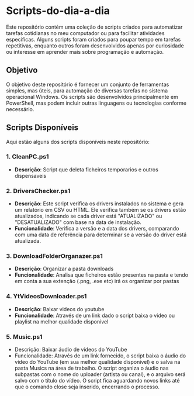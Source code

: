 # Scripts-do-dia-a-dia

Este repositório contém uma coleção de scripts criados para automatizar tarefas cotidianas no meu computador ou para facilitar atividades específicas. Alguns scripts foram criados para poupar tempo em tarefas repetitivas, enquanto outros foram desenvolvidos apenas por curiosidade ou interesse em aprender mais sobre programação e automação.

## Objetivo

O objetivo deste repositório é fornecer um conjunto de ferramentas simples, mas úteis, para automação de diversas tarefas no sistema operacional Windows. Os scripts são desenvolvidos principalmente em PowerShell, mas podem incluir outras linguagens ou tecnologias conforme necessário.

## Scripts Disponíveis

Aqui estão alguns dos scripts disponíveis neste repositório:

### 1. **CleanPC.ps1**
   - **Descrição**: Script que deleta ficheiros temporarios e outros dispensaveis

### 2. **DriversChecker.ps1**
   - **Descrição**: Este script verifica os drivers instalados no sistema e gera um relatório em CSV ou HTML. Ele verifica também se os drivers estão atualizados, indicando se cada driver está "ATUALIZADO" ou "DESATUALIZADO" com base na data de instalação.
   - **Funcionalidade**: Verifica a versão e a data dos drivers, comparando com uma data de referência para determinar se a versão do driver está atualizada.

### 3. **DownloadFolderOrganazer.ps1**
   - **Descrição**: Organizar a pasta downloads
   - **Funcionalidade**: Analisa que ficheiros estão presentes na pasta e tendo em conta a sua extenção (.png, .exe etc) irá os organizar por pastas

### 4. **YtVideosDownloader.ps1**
   - **Descrição**: Baixar videos do youtube
   - **Funcionalidade**: Através de um link dado o script baixa o video ou playlist na melhor qualidade disponivel

### 5. **Music.ps1**
  - Descrição: Baixar áudio de vídeos do YouTube
  - Funcionalidade: Através de um link fornecido, o script baixa o áudio do vídeo do YouTube (em sua melhor qualidade disponível) e o salva na pasta Musics na área de trabalho. O script organiza o áudio nas subpastas com o nome do uploader (artista ou canal), e o arquivo será salvo com o título do vídeo. O script fica aguardando novos links até que o comando close seja inserido, encerrando o processo.